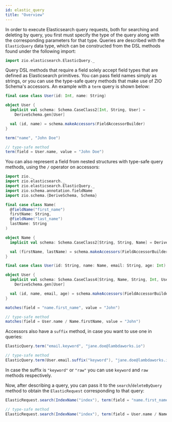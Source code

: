 ```yaml
---
id: elastic_query
title: "Overview"
---
```


In order to execute Elasticsearch query requests, both for searching and deleting by query, 
you first must specify the type of the query along with the corresponding parameters for that type. 
Queries are described with the `ElasticQuery` data type, which can be constructed from the DSL methods found under the following import:

```scala
import zio.elasticsearch.ElasticQuery._
```

Query DSL methods that require a field solely accept field types that are defined as Elasticsearch primitives.
You can pass field names simply as strings, or you can use the type-safe query methods that make use of ZIO Schema's accessors. 
An example with a `term` query is shown below:

```scala
final case class User(id: Int, name: String)

object User {
  implicit val schema: Schema.CaseClass2[Int, String, User] =
    DeriveSchema.gen[User]

  val (id, name) = schema.makeAccessors(FieldAccessorBuilder)
}

term("name", "John Doe")

// type-safe method
term(field = User.name, value = "John Doe")
```

You can also represent a field from nested structures with type-safe query methods, using the `/` operator on accessors:

```scala
import zio._
import zio.elasticsearch._
import zio.elasticsearch.ElasticQuery._
import zio.schema.annotation.fieldName
import zio.schema.{DeriveSchema, Schema}

final case class Name(
  @fieldName("first_name")
  firstName: String,
  @fieldName("last_name")
  lastName: String
)

object Name {
  implicit val schema: Schema.CaseClass2[String, String, Name] = DeriveSchema.gen[Name]

  val (firstName, lastName) = schema.makeAccessors(FieldAccessorBuilder)
}

final case class User(id: String, name: Name, email: String, age: Int)

object User {
  implicit val schema: Schema.CaseClass4[String, Name, String, Int, User] = 
    DeriveSchema.gen[User]

  val (id, name, email, age) = schema.makeAccessors(FieldAccessorBuilder)
}

matches(field = "name.first_name", value = "John")

// type-safe method
matches(field = User.name / Name.firstName, value = "John")
```

Accessors also have a `suffix` method, in case you want to use one in queries:

```scala
ElasticQuery.term("email.keyword", "jane.doe@lambdaworks.io")

// type-safe method
ElasticQuery.term(User.email.suffix("keyword"), "jane.doe@lambdaworks.io")
```

In case the suffix is `"keyword"` or `"raw"` you can use `keyword` and `raw` methods respectively.

Now, after describing a query, you can pass it to the `search`/`deleteByQuery` method to obtain the `ElasticRequest` corresponding to that query:

```scala
ElasticRequest.search(IndexName("index"), term(field = "name.first_name.keyword", value = "John"))

// type-safe method
ElasticRequest.search(IndexName("index"), term(field = User.name / Name.firstName.keyword, value = "John"))
```
